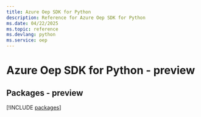 ```yaml
---
title: Azure Oep SDK for Python
description: Reference for Azure Oep SDK for Python
ms.date: 04/22/2025
ms.topic: reference
ms.devlang: python
ms.service: oep
---
```

# Azure Oep SDK for Python - preview
## Packages - preview
[!INCLUDE [packages](oep-index.md)]